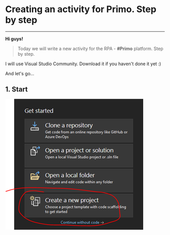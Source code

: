 # Creating an activity for Primo. Step by step
------------

**Hi guys!** 

>Today we will write a new activity for the RPA - **#Primo** platform. Step by step. 

I will use Visual Studio Community. Download it if you haven't done it yet :) 

And let's go...  

## 1. Start  
![Start](https://raw.githubusercontent.com/Alefair/Primo.Alefair/main/Lessons/Images/Start.PNG)

